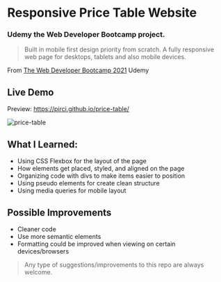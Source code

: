 # Responsive Price Table Website

### Udemy the Web Developer Bootcamp project.


> Built in mobile first design priority from scratch. A fully responsive web page for desktops, tablets and also mobile devices.

From [The Web Developer Bootcamp 2021](https://www.udemy.com/course/the-web-developer-bootcamp/learn/lecture/22587506?start=15#overview) Udemy

 
## Live Demo

Preview:  https://pirci.github.io/price-table/

![price-table](demo.gif)


## What I Learned:

- Using CSS Flexbox for the layout of the page
- How elements get placed, styled, and aligned on the page
- Organizing code with divs to make items easier to position
- Using pseudo elements for create clean structure
- Using media queries for mobile layout


## Possible Improvements

- Cleaner code
- Use more semantic elements
- Formatting could be improved when viewing on certain devices/browsers

> Any type of suggestions/improvements to this repo are always welcome.
